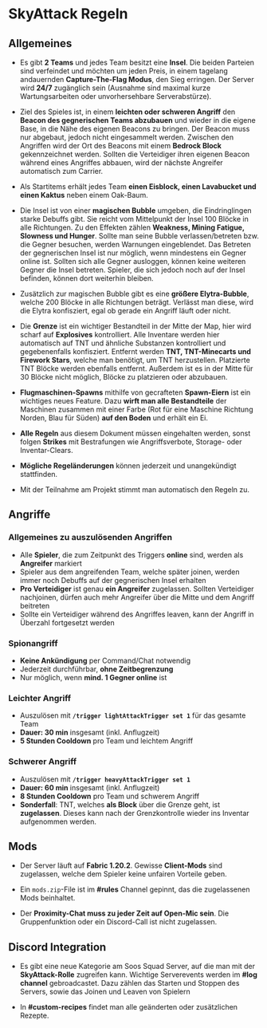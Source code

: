 
# SkyAttack Regeln




## Allgemeines

- Es gibt **2 Teams** und jedes Team besitzt eine **Insel**. Die beiden Parteien sind verfeindet und möchten um jeden Preis, in einem tagelang andauernden **Capture-The-Flag Modus**, den Sieg erringen. Der Server wird **24/7** zugänglich sein (Ausnahme sind maximal kurze Wartungsarbeiten oder unvorhersehbare Serverabstürze).

- Ziel des Spieles ist, in einem **leichten oder schweren Angriff** den **Beacon des gegnerischen Teams abzubauen** und wieder in die eigene Base, in die Nähe des eigenen Beacons zu bringen. Der Beacon muss nur abgebaut, jedoch nicht eingesammelt werden. Zwischen den Angriffen wird der Ort des Beacons mit einem **Bedrock Block** gekennzeichnet werden. Sollten die Verteidiger ihren eigenen Beacon während eines Angriffes abbauen, wird der nächste Angreifer automatisch zum Carrier.

- Als Startitems erhält jedes Team **einen Eisblock, einen Lavabucket und einen Kaktus** neben einem Oak-Baum.

- Die Insel ist von einer **magischen Bubble** umgeben, die Eindringlingen starke Debuffs gibt. Sie reicht vom Mittelpunkt der Insel 100 Blöcke in alle Richtungen. Zu den Effekten zählen **Weakness, Mining Fatigue, Slowness und Hunger**. Sollte man seine Bubble verlassen/betreten bzw. die Gegner besuchen, werden Warnungen eingeblendet. Das Betreten der gegnerischen Insel ist nur möglich, wenn mindestens ein Gegner online ist. Sollten sich alle Gegner ausloggen, können keine weiteren Gegner die Insel betreten. Spieler, die sich jedoch noch auf der Insel befinden, können dort weiterhin bleiben.

- Zusätzlich zur magischen Bubble gibt es eine **größere Elytra-Bubble**, welche 200 Blöcke in alle Richtungen beträgt. Verlässt man diese, wird die Elytra konfisziert, egal ob gerade ein Angriff läuft oder nicht.

- Die **Grenze** ist ein wichtiger Bestandteil in der Mitte der Map, hier wird scharf auf **Explosives** kontrolliert. Alle Inventare werden hier automatisch auf TNT und ähnliche Substanzen kontrolliert und gegebenenfalls konfisziert. Entfernt werden **TNT, TNT-Minecarts und Firework Stars**, welche man benötigt, um TNT herzustellen. Platzierte TNT Blöcke werden ebenfalls entfernt. Außerdem ist es in der Mitte für 30 Blöcke nicht möglich, Blöcke zu platzieren oder abzubauen.

- **Flugmaschinen-Spawns** mithilfe von gecrafteten **Spawn-Eiern** ist ein wichtiges neues Feature. Dazu **wirft man alle Bestandteile** der Maschinen zusammen mit einer Farbe (Rot für eine Maschine Richtung Norden, Blau für Süden) **auf den Boden** und erhält ein Ei.

- **Alle Regeln** aus diesem Dokument müssen eingehalten werden, sonst folgen **Strikes** mit Bestrafungen wie Angriffsverbote, Storage- oder Inventar-Clears.

- **Mögliche Regeländerungen** können jederzeit und unangekündigt stattfinden.

- Mit der Teilnahme am Projekt stimmt man automatisch den Regeln zu.



## Angriffe

### Allgemeines zu auszulösenden Angriffen

- Alle **Spieler**, die zum Zeitpunkt des Triggers **online** sind, werden als **Angreifer** markiert
- Spieler aus dem angreifenden Team, welche später joinen, werden immer noch Debuffs auf der gegnerischen Insel erhalten
- **Pro Verteidiger** ist genau **ein Angreifer** zugelassen. Sollten Verteidiger nachjoinen, dürfen auch mehr Angreifer über die Mitte und dem Angriff beitreten
- Sollte ein Verteidiger während des Angriffes leaven, kann der Angriff in Überzahl fortgesetzt werden

### Spionangriff

- **Keine Ankündigung** per Command/Chat notwendig
- Jederzeit durchführbar, **ohne Zeitbegrenzung**
- Nur möglich, wenn **mind. 1 Gegner online** ist

### Leichter Angriff

- Auszulösen mit **`/trigger lightAttackTrigger set 1`** für das gesamte Team
- **Dauer: 30 min** insgesamt (inkl. Anflugzeit)
- **5 Stunden Cooldown** pro Team und leichtem Angriff

### Schwerer Angriff

- Auszulösen mit **`/trigger heavyAttackTrigger set 1`**
- **Dauer: 60 min** insgesamt (inkl. Anflugzeit)
- **8 Stunden Cooldown** pro Team und schwerem Angriff
- **Sonderfall**: TNT, welches **als Block** über die Grenze geht, ist **zugelassen**. Dieses kann nach der Grenzkontrolle wieder ins Inventar aufgenommen werden.



## Mods

- Der Server läuft auf **Fabric 1.20.2**. Gewisse **Client-Mods** sind zugelassen, welche dem Spieler keine unfairen Vorteile geben.

- Ein `mods.zip`-File ist im **#rules** Channel gepinnt, das die zugelassenen Mods beinhaltet.

- Der **Proximity-Chat muss zu jeder Zeit auf Open-Mic sein**. Die Gruppenfunktion oder ein Discord-Call ist nicht zugelassen.



## Discord Integration

- Es gibt eine neue Kategorie am Soos Squad Server, auf die man mit der **SkyAttack-Rolle** zugreifen kann. Wichtige Serverevents werden im **#log channel** gebroadcastet. Dazu zählen das Starten und Stoppen des Servers, sowie das Joinen und Leaven von Spielern

- In **#custom-recipes** findet man alle geänderten oder zusätzlichen Rezepte.

